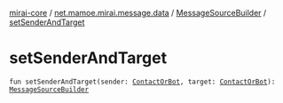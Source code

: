 [mirai-core](../../index.md) / [net.mamoe.mirai.message.data](../index.md) / [MessageSourceBuilder](index.md) / [setSenderAndTarget](./set-sender-and-target.md)

# setSenderAndTarget

`fun setSenderAndTarget(sender: `[`ContactOrBot`](../../net.mamoe.mirai.contact/-contact-or-bot/index.md)`, target: `[`ContactOrBot`](../../net.mamoe.mirai.contact/-contact-or-bot/index.md)`): `[`MessageSourceBuilder`](index.md)